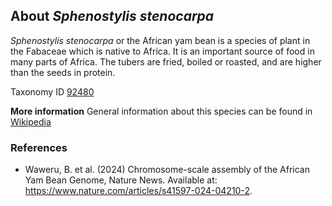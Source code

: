 **About *Sphenostylis stenocarpa***
-------------------------
*Sphenostylis stenocarpa* or the African yam bean is a species of 
plant in the Fabaceae which is native to Africa. It is an important 
source of food in many parts of Africa. The tubers are fried, boiled 
or roasted, and are higher than the seeds in protein.

Taxonomy ID [92480](https://www.uniprot.org/taxonomy/92480)

**More information**
General information about this species can be found in [Wikipedia](https://en.wikipedia.org/wiki/Sphenostylis_stenocarpa)

### References

- Waweru, B. et al. (2024) Chromosome-scale assembly of the African Yam Bean Genome, Nature News. Available at: https://www.nature.com/articles/s41597-024-04210-2.